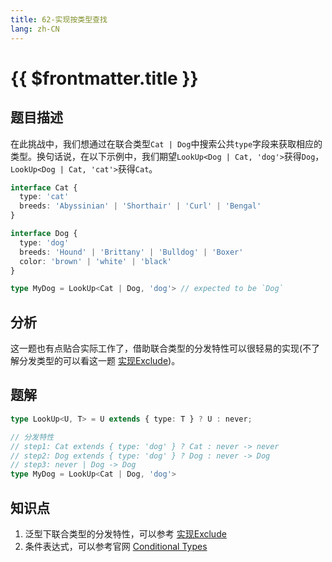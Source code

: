 ```yaml
---
title: 62-实现按类型查找
lang: zh-CN
---
```


# {{ $frontmatter.title }}

## 题目描述

在此挑战中，我们想通过在联合类型`Cat | Dog`中搜索公共`type`字段来获取相应的类型。换句话说，在以下示例中，我们期望`LookUp<Dog | Cat, 'dog'>`获得`Dog`，`LookUp<Dog | Cat, 'cat'>`获得`Cat`。

```ts
interface Cat {
  type: 'cat'
  breeds: 'Abyssinian' | 'Shorthair' | 'Curl' | 'Bengal'
}

interface Dog {
  type: 'dog'
  breeds: 'Hound' | 'Brittany' | 'Bulldog' | 'Boxer'
  color: 'brown' | 'white' | 'black'
}

type MyDog = LookUp<Cat | Dog, 'dog'> // expected to be `Dog`
```

## 分析

这一题也有点贴合实际工作了，借助联合类型的分发特性可以很轻易的实现(不了解分发类型的可以看这一题 [实现Exclude](/docs/easy/43-%E5%AE%9E%E7%8E%B0Exclude.md))。

## 题解

```ts
type LookUp<U, T> = U extends { type: T } ? U : never;

// 分发特性
// step1: Cat extends { type: 'dog' } ? Cat : never -> never
// step2: Dog extends { type: 'dog' } ? Dog : never -> Dog
// step3: never | Dog -> Dog
type MyDog = LookUp<Cat | Dog, 'dog'>
```

## 知识点

1. 泛型下联合类型的分发特性，可以参考 [实现Exclude](/docs/easy/43-%E5%AE%9E%E7%8E%B0Exclude.md)
2. 条件表达式，可以参考官网 [Conditional Types
](https://www.typescriptlang.org/docs/handbook/2/conditional-types.html)
